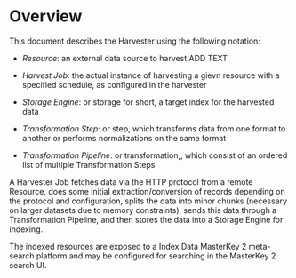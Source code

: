 # Overview #

This document describes the Harvester using the following notation:

*   _Resource_: an external data source to harvest ADD TEXT

*   _Harvest Job_: the actual instance of harvesting a gievn resource with a specified schedule, as configured in the harvester

*   _Storage Engine_: or storage for short, a target index for the harvested data

*   _Transformation Step_: or step, which transforms data from one format to another or performs normalizations on the same format

*   _Transformation Pipeline_: or transformation,, which consist of an ordered list of multiple Transformation Steps

A Harvester Job fetches data via the HTTP protocol from a remote Resource, does some initial extraction/conversion of records depending on the protocol and configuration, splits the data into minor chunks (necessary on larger datasets due to memory constraints), sends this data through a Transformation Pipeline, and then stores the data into a Storage Engine for indexing.

The indexed resources are exposed to a Index Data MasterKey 2 meta-search platform and may be configured for searching in the  MasterKey 2 search UI.
